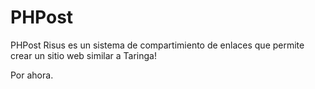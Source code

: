 # PHPost
PHPost Risus es un sistema de compartimiento de enlaces que permite crear un sitio web similar a Taringa!

Por ahora.
